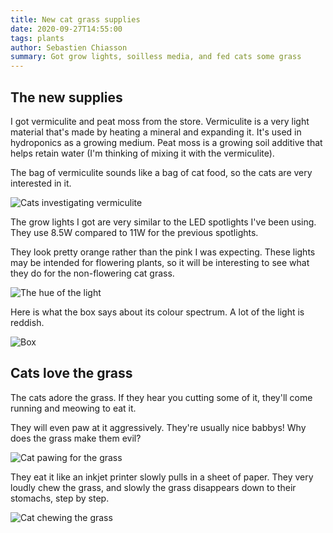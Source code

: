 ```yaml
---
title: New cat grass supplies
date: 2020-09-27T14:55:00
tags: plants
author: Sebastien Chiasson
summary: Got grow lights, soilless media, and fed cats some grass
---
```


## The new supplies

I got vermiculite and peat moss from the store. Vermiculite is a very light material that's made by heating a mineral and expanding it. It's used in hydroponics as a growing medium. Peat moss is a growing soil additive that helps retain water (I'm thinking of mixing it with the vermiculite).

The bag of vermiculite sounds like a bag of cat food, so the cats are very interested in it.

![Cats investigating vermiculite]({attach}20200925_120907.jpg)

The grow lights I got are very similar to the LED spotlights I've been using. They use 8.5W compared to 11W for the previous spotlights.

They look pretty orange rather than the pink I was expecting. These lights may be intended for flowering plants, so it will be interesting to see what they do for the non-flowering cat grass.

![The hue of the light]({attach}20200926_144253.jpg)

Here is what the box says about its colour spectrum. A lot of the light is reddish.

![Box]({attach}20200927_143944.jpg)

## Cats love the grass

The cats adore the grass. If they hear you cutting some of it, they'll come running and meowing to eat it.

They will even paw at it aggressively. They're usually nice babbys! Why does the grass make them evil?

![Cat pawing for the grass]({attach}20200927_140936.jpg)

They eat it like an inkjet printer slowly pulls in a sheet of paper. They very loudly chew the grass, and slowly the grass disappears down to their stomachs, step by step.

![Cat chewing the grass]({attach}20200927_140949.jpg)
